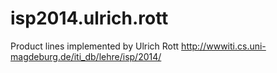 isp2014.ulrich.rott
===================

Product lines implemented by Ulrich Rott
http://wwwiti.cs.uni-magdeburg.de/iti_db/lehre/isp/2014/
